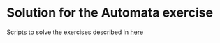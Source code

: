 # Solution for the Automata exercise

Scripts to solve the exercises described in [here](./Automata_technical_excercise.pdf)
